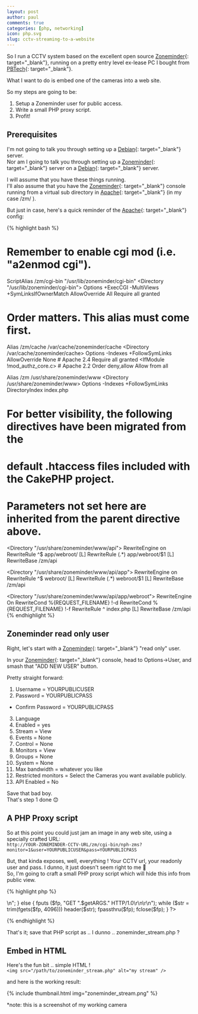 ```yaml
---
layout: post
author: paul
comments: true
categories: [php, networking]
icon: php.svg
slug: cctv-streaming-to-a-website
---
```

So I run a CCTV system based on the excellent open source [Zoneminder](https://zoneminder.com/){: target="_blank"}, running on a pretty entry level ex-lease PC I bought from [PBTech](https://www.pbtech.co.nz/category/computers/exleased/desktop-pcs){: target="_blank"}.

What I want to do is embed one of the cameras into a web site.

So my steps are going to be:
1. Setup a Zoneminder user for public access.
2. Write a small PHP proxy script.
3. Profit!

## Prerequisites
I'm not going to talk you through setting up a [Debian](https://www.debian.org/){: target="_blank"} server.  
Nor am I going to talk you through setting up a [Zoneminder](https://zoneminder.com/){: target="_blank"} server on a [Debian](https://www.debian.org/){: target="_blank"} server.  

I will assume that you have these things running.  
I'll also assume that you have the [Zoneminder](https://zoneminder.com/){: target="_blank"} console running from a virtual sub directory in [Apache](https://httpd.apache.org/){: target="_blank"} (in my case /zm/ ).  

But just in case, here's a quick reminder of the [Apache](https://httpd.apache.org/){: target="_blank"} config:

{% highlight bash %}
# Remember to enable cgi mod (i.e. "a2enmod cgi").
ScriptAlias /zm/cgi-bin "/usr/lib/zoneminder/cgi-bin"
<Directory "/usr/lib/zoneminder/cgi-bin">
    Options +ExecCGI -MultiViews +SymLinksIfOwnerMatch
    AllowOverride All
    Require all granted
</Directory>


# Order matters. This alias must come first.
Alias /zm/cache /var/cache/zoneminder/cache
<Directory /var/cache/zoneminder/cache>
    Options -Indexes +FollowSymLinks
    AllowOverride None
    <IfModule mod_authz_core.c>
        # Apache 2.4
        Require all granted
    </IfModule>
    <IfModule !mod_authz_core.c>
        # Apache 2.2
        Order deny,allow
        Allow from all
    </IfModule>
</Directory>

Alias /zm /usr/share/zoneminder/www
<Directory /usr/share/zoneminder/www>
  Options -Indexes +FollowSymLinks
  <IfModule mod_dir.c>
    DirectoryIndex index.php
  </IfModule>
</Directory>

# For better visibility, the following directives have been migrated from the
# default .htaccess files included with the CakePHP project.
# Parameters not set here are inherited from the parent directive above.
<Directory "/usr/share/zoneminder/www/api">
   RewriteEngine on
   RewriteRule ^$ app/webroot/ [L]
   RewriteRule (.*) app/webroot/$1 [L]
   RewriteBase /zm/api
</Directory>

<Directory "/usr/share/zoneminder/www/api/app">
   RewriteEngine on
   RewriteRule ^$ webroot/ [L]
   RewriteRule (.*) webroot/$1 [L]
   RewriteBase /zm/api
</Directory>

<Directory "/usr/share/zoneminder/www/api/app/webroot">
    RewriteEngine On
    RewriteCond %{REQUEST_FILENAME} !-d
    RewriteCond %{REQUEST_FILENAME} !-f
    RewriteRule ^ index.php [L]
    RewriteBase /zm/api
</Directory>
{% endhighlight %}

## Zoneminder read only user
Right, let's start with a [Zoneminder](https://zoneminder.com/){: target="_blank"} "read only" user.  

In your [Zoneminder](https://zoneminder.com/){: target="_blank"} console, head to Options->User, and smash that "ADD NEW USER" button.

Pretty straight forward:
1. Username = YOURPUBLICUSER
2. Password = YOURPUBLICPASS
  * Confirm Password = YOURPUBLICPASS
3. Language
4. Enabled = yes
5. Stream = View
6. Events = None
7. Control = None
8. Monitors = View
9. Groups = None
10. System = None
11. Max bandwidth = whatever you like
12. Restricted monitors = Select the Cameras you want available publicly.
13. API Enabled = No 


Save that bad boy.  
That's step 1 done 😊

## A PHP Proxy script

So at this point you could just jam an image in any web site, using a specially crafted URL:  
```http://YOUR-ZONEMINDER-CCTV-URL/zm/cgi-bin/nph-zms?monitor=1&user=YOURPUBLICUSER&pass=YOURPUBLICPASS```  

But, that kinda exposes, well, everything ! Your CCTV url, your readonly user and pass. I dunno, it just doesn't seem right to me 🤣  
So, I'm going to craft a small PHP proxy script which will hide this info from public view.  

{% highlight php %}
<?php
// storing this here just for future reference
$streamurl =  "http://YOUR-ZONEMINDER-CCTV-URL/zm/cgi-bin/nph-zms?monitor=5&user=YOURPUBLICUSER&pass=YOURPUBLICPASS";

$host = "YOUR-ZONEMINDER-CCTV-URL";
$zmMonitor = "1";
$zmUser = "YOURPUBLICUSER";
$zmPass = "YOURPUBLICPASS";
$requestURI = "/zm/cgi-bin/nph-zms";

$getARGS = $requestURI."?monitor=".$zmMonitor."&user=".$zmUser."&pass=".$zmPass;

set_time_limit(0);
$fp = fsockopen ($host, 80, $errno, $errstr, 30);
if (!$fp) {
    echo "$errstr ($errno)<br>\n";
} else {
    fputs ($fp, "GET ".$getARGS." HTTP/1.0\r\n\r\n");
    while ($str = trim(fgets($fp, 4096)))
       header($str);
    fpassthru($fp);
    fclose($fp);
}
?>
{% endhighlight %}

That's it; save that PHP script as .. I dunno .. zoneminder_stream.php ?

## Embed in HTML
Here's the fun bit .. simple HTML !  
```<img src="/path/to/zoneminder_stream.php" alt="my stream" />```


and here is the working result:  

{% include thumbnail.html img="zoneminder_stream.png" %}

*note: this is a screenshot of my working camera
